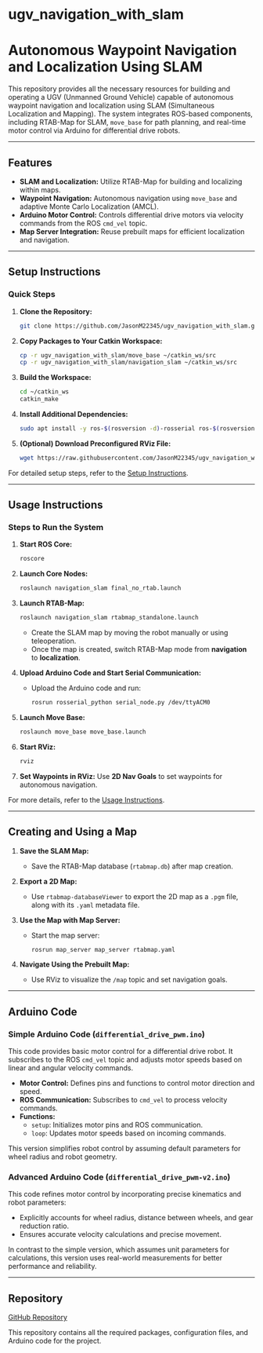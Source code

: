# ugv_navigation_with_slam

# Autonomous Waypoint Navigation and Localization Using SLAM

This repository provides all the necessary resources for building and operating a UGV (Unmanned Ground Vehicle) capable of autonomous waypoint navigation and localization using SLAM (Simultaneous Localization and Mapping). The system integrates ROS-based components, including RTAB-Map for SLAM, `move_base` for path planning, and real-time motor control via Arduino for differential drive robots.

---

## Features

- **SLAM and Localization:** Utilize RTAB-Map for building and localizing within maps.
- **Waypoint Navigation:** Autonomous navigation using `move_base` and adaptive Monte Carlo Localization (AMCL).
- **Arduino Motor Control:** Controls differential drive motors via velocity commands from the ROS `cmd_vel` topic.
- **Map Server Integration:** Reuse prebuilt maps for efficient localization and navigation.

---

## Setup Instructions

### Quick Steps

1. **Clone the Repository:**
   ```bash
   git clone https://github.com/JasonM22345/ugv_navigation_with_slam.git
   ```

2. **Copy Packages to Your Catkin Workspace:**
   ```bash
   cp -r ugv_navigation_with_slam/move_base ~/catkin_ws/src
   cp -r ugv_navigation_with_slam/navigation_slam ~/catkin_ws/src
   ```

3. **Build the Workspace:**
   ```bash
   cd ~/catkin_ws
   catkin_make
   ```

4. **Install Additional Dependencies:**
   ```bash
   sudo apt install -y ros-$(rosversion -d)-rosserial ros-$(rosversion -d)-realsense2-camera ros-$(rosversion -d)-rtabmap
   ```

5. **(Optional) Download Preconfigured RViz File:**
   ```bash
   wget https://raw.githubusercontent.com/JasonM22345/ugv_navigation_with_slam/main/final_rviz.rviz
   ```

For detailed setup steps, refer to the [Setup Instructions](#setup-instructions).

---

## Usage Instructions

### Steps to Run the System

1. **Start ROS Core:**
   ```bash
   roscore
   ```

2. **Launch Core Nodes:**
   ```bash
   roslaunch navigation_slam final_no_rtab.launch
   ```

3. **Launch RTAB-Map:**
   ```bash
   roslaunch navigation_slam rtabmap_standalone.launch
   ```

   - Create the SLAM map by moving the robot manually or using teleoperation.
   - Once the map is created, switch RTAB-Map mode from **navigation** to **localization**.

4. **Upload Arduino Code and Start Serial Communication:**
   - Upload the Arduino code and run:
     ```bash
     rosrun rosserial_python serial_node.py /dev/ttyACM0
     ```

5. **Launch Move Base:**
   ```bash
   roslaunch move_base move_base.launch
   ```

6. **Start RViz:**
   ```bash
   rviz
   ```

7. **Set Waypoints in RViz:**
   Use **2D Nav Goals** to set waypoints for autonomous navigation.

For more details, refer to the [Usage Instructions](#usage-instructions).

---

## Creating and Using a Map

1. **Save the SLAM Map:**
   - Save the RTAB-Map database (`rtabmap.db`) after map creation.

2. **Export a 2D Map:**
   - Use `rtabmap-databaseViewer` to export the 2D map as a `.pgm` file, along with its `.yaml` metadata file.

3. **Use the Map with Map Server:**
   - Start the map server:
     ```bash
     rosrun map_server map_server rtabmap.yaml
     ```

4. **Navigate Using the Prebuilt Map:**
   - Use RViz to visualize the `/map` topic and set navigation goals.

---

## Arduino Code

### Simple Arduino Code (`differential_drive_pwm.ino`)

This code provides basic motor control for a differential drive robot. It subscribes to the ROS `cmd_vel` topic and adjusts motor speeds based on linear and angular velocity commands.

- **Motor Control:** Defines pins and functions to control motor direction and speed.
- **ROS Communication:** Subscribes to `cmd_vel` to process velocity commands.
- **Functions:**
  - `setup`: Initializes motor pins and ROS communication.
  - `loop`: Updates motor speeds based on incoming commands.

This version simplifies robot control by assuming default parameters for wheel radius and robot geometry.

### Advanced Arduino Code (`differential_drive_pwm-v2.ino`)

This code refines motor control by incorporating precise kinematics and robot parameters:

- Explicitly accounts for wheel radius, distance between wheels, and gear reduction ratio.
- Ensures accurate velocity calculations and precise movement.

In contrast to the simple version, which assumes unit parameters for calculations, this version uses real-world measurements for better performance and reliability.

---

## Repository

[GitHub Repository](https://github.com/JasonM22345/ugv_navigation_with_slam.git)

This repository contains all the required packages, configuration files, and Arduino code for the project.
